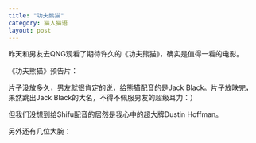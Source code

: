 ```yaml
---
title: "功夫熊猫"
category: 猫人猫语
layout: post
---
```

昨天和男友去QNG观看了期待许久的《功夫熊猫》，确实是值得一看的电影。

《功夫熊猫》预告片：



片子没放多久，男友就很肯定的说，给熊猫配音的是Jack Black。片子放映完，果然跳出Jack Black的大名，不得不佩服男友的超级耳力：）



但我们没想到给Shifu配音的居然是我心中的超大牌Dustin Hoffman。



另外还有几位大腕：











